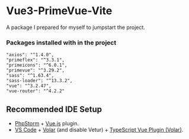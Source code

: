 # Vue3-PrimeVue-Vite

A package I prepared for myself to jumpstart the project.

### Packages installed with in the project

```
"axios": "^1.4.0",
"primeflex": "^3.3.1",
"primeicons": "^6.0.1",
"primevue": "^3.29.2",
"sass": "^1.63.4",
"sass-loader": "^13.3.2",
"vue": "^3.2.47",
"vue-router": "^4.2.2"
```
## Recommended IDE Setup

- [PhpStorm](https://www.jetbrains.com/phpstorm/) + [Vue.js](https://plugins.jetbrains.com/plugin/9442-vue-js) plugin.
- [VS Code](https://code.visualstudio.com/) + [Volar](https://marketplace.visualstudio.com/items?itemName=Vue.volar) (and disable Vetur) + [TypeScript Vue Plugin (Volar)](https://marketplace.visualstudio.com/items?itemName=Vue.vscode-typescript-vue-plugin).
